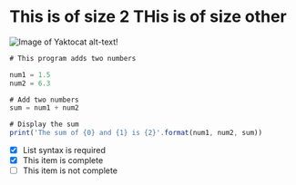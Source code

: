 
# <h1> This is of size 2 THis is of size other



![Image of Yaktocat](https://octodex.github.com/images/yaktocat.png) alt-text!


``` javascript
# This program adds two numbers

num1 = 1.5
num2 = 6.3

# Add two numbers
sum = num1 + num2

# Display the sum
print('The sum of {0} and {1} is {2}'.format(num1, num2, sum))
```
- [x] List syntax is required
- [x] This item is complete
- [ ] This item is not complete
